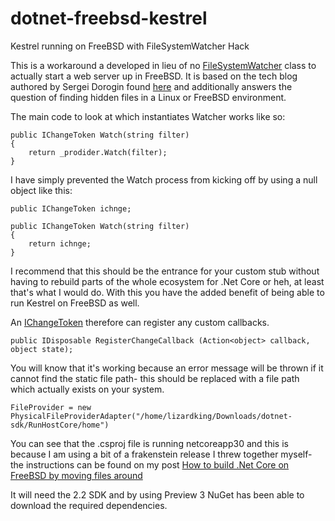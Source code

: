 # dotnet-freebsd-kestrel
Kestrel running on FreeBSD with FileSystemWatcher Hack

This is a workaround a developed in lieu of no [FileSystemWatcher](https://docs.microsoft.com/en-us/dotnet/api/system.io.filesystemwatcher?view=netcore-2.2) class to actually start a web server up in FreeBSD. It is based on the tech blog authored by Sergei Dorogin found [here](https://techblog.dorogin.com/aspnetcore20-serving-dot-files-27ec4730cc71) and additionally answers the question of finding hidden files in a Linux or FreeBSD environment.

The main code to look at which instantiates Watcher works like so:

    public IChangeToken Watch(string filter)
    {
        return _prodider.Watch(filter);
    }
    
I have simply prevented the Watch process from kicking off by using a null object like this:

    public IChangeToken ichnge;

    public IChangeToken Watch(string filter)
    {
        return ichnge;
    }
        
I recommend that this should be the entrance for your custom stub without having to rebuild parts of the whole ecosystem for .Net Core or heh, at least that's what I would do. With this you have the added benefit of being able to run Kestrel on FreeBSD as well.

An [IChangeToken](https://docs.microsoft.com/en-us/dotnet/api/microsoft.extensions.primitives.ichangetoken?view=aspnetcore-2.2) therefore can register any custom callbacks.

    public IDisposable RegisterChangeCallback (Action<object> callback, object state);
    
You will know that it's working because an error message will be thrown if it cannot find the static file path- this should be replaced with a file path which actually exists on your system.

    FileProvider = new PhysicalFileProviderAdapter("/home/lizardking/Downloads/dotnet-sdk/RunHostCore/home")

You can see that the .csproj file is running netcoreapp30 and this is because I am using a bit of a frakenstein release I threw together myself- the instructions can be found on my post [How to build .Net Core on FreeBSD by moving files around](https://dev.to/wolfspidercode/how-to-build-net-core-on-freebsd-by-moving-files-around-53do)

It will need the 2.2 SDK and by using Preview 3 NuGet has been able to download the required dependencies. 

